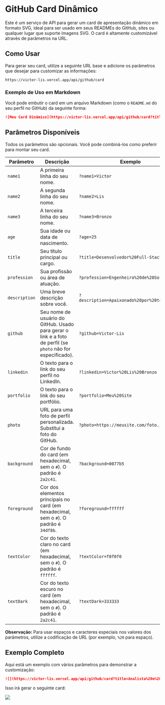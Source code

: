 # GitHub Card Dinâmico

Este é um serviço de API para gerar um card de apresentação dinâmico em formato SVG, ideal para ser usado em seus READMEs do GitHub, sites ou qualquer lugar que suporte imagens SVG. O card é altamente customizável através de parâmetros na URL.

## Como Usar

Para gerar seu card, utilize a seguinte URL base e adicione os parâmetros que desejar para customizar as informações:

```
https://victor-lis.vercel.app/api/github/card
```

### Exemplo de Uso em Markdown

Você pode embutir o card em um arquivo Markdown (como o `README.md` do seu perfil no GitHub) da seguinte forma:

```markdown
![Meu Card Dinâmico](https://victor-lis.vercel.app/api/github/card?title=Analista%20e%20Desenvolvedor%20de%20Sistemas&profession=Full%20Stack%20Developer&description=Apaixonado%20por%20soluções%20criativas!&github=Victor-Lis&name1=Victor&name2=Lis&name3=Bronzo&age=18%20anos&linkedin=victor-lis-bronzo&portfolio=https://victor-lis.vercel.app)
```

## Parâmetros Disponíveis

Todos os parâmetros são opcionais. Você pode combiná-los como preferir para montar seu card.

| Parâmetro     | Descrição                                                                                                 | Exemplo                                           |
|---------------|-----------------------------------------------------------------------------------------------------------|---------------------------------------------------|
| `name1`       | A primeira linha do seu nome.                                                                             | `?name1=Victor`                                   |
| `name2`       | A segunda linha do seu nome.                                                                              | `?name2=Lis`                                      |
| `name3`       | A terceira linha do seu nome.                                                                             | `?name3=Bronzo`                                   |
| `age`         | Sua idade ou data de nascimento.                                                                          | `?age=25`                                         |
| `title`       | Seu título principal ou cargo.                                                                            | `?title=Desenvolvedor%20Full-Stack`               |
| `profession`  | Sua profissão ou área de atuação.                                                                         | `?profession=Engenheiro%20de%20Software`          |
| `description` | Uma breve descrição sobre você.                                                                           | `?description=Apaixonado%20por%20tecnologia`      |
| `github`      | Seu nome de usuário do GitHub. Usado para gerar o link e a foto de perfil (se `photo` não for especificado). | `?github=Victor-Lis`                              |
| `linkedin`    | O texto para o link do seu perfil no LinkedIn.                                                            | `?linkedin=Victor%20Lis%20Bronzo`                 |
| `portfolio`   | O texto para o link do seu portfólio.                                                                     | `?portfolio=Meu%20Site`                           |
| `photo`       | URL para uma foto de perfil personalizada. Substitui a foto do GitHub.                                    | `?photo=https://meusite.com/foto.jpg`             |
| `background`  | Cor de fundo do card (em hexadecimal, sem o `#`). O padrão é `2a2c41`.                                    | `?background=0077b5`                              |
| `foreground`  | Cor dos elementos principais no card (em hexadecimal, sem o `#`). O padrão é `34df8b`.                    | `?foreground=ffffff`                              |
| `textColor`   | Cor do texto claro no card (em hexadecimal, sem o `#`). O padrão é `ffffff`.                             | `?textColor=f0f0f0`                               |
| `textDark`    | Cor do texto escuro no card (em hexadecimal, sem o `#`). O padrão é `2a2c41`.                            | `?textDark=333333`                                |

**Observação:** Para usar espaços e caracteres especiais nos valores dos parâmetros, utilize a codificação de URL (por exemplo, `%20` para espaço).

## Exemplo Completo

Aqui está um exemplo com vários parâmetros para demonstrar a customização:

```markdown
![](https://victor-lis.vercel.app/api/github/card?title=Analista%20e%20Desenvolvedor%20de%20Sistemas&profession=Full%20Stack%20Developer&description=Apaixonado%20por%20soluções%20criativas!&github=Victor-Lis&name1=Victor&name2=Lis&name3=Bronzo&age=18%20anos&linkedin=victor-lis-bronzo&portfolio=https://victor-lis.vercel.app&background=8e44ad&foreground=ecf0f1&textColor=ffffff&textDark=2c3e50&photo=https://victor-lis.vercel.app/Profile/myself.jpg)
```

Isso irá gerar o seguinte card:

![](https://victor-lis.vercel.app/api/github/card?title=Analista%20e%20Desenvolvedor%20de%20Sistemas&profession=Full%20Stack%20Developer&description=Apaixonado%20por%20soluções%20criativas!&github=Victor-Lis&name1=Victor&name2=Lis&name3=Bronzo&age=18%20anos&linkedin=victor-lis-bronzo&portfolio=https://victor-lis.vercel.app&background=8e44ad&foreground=ecf0f1&textColor=ffffff&textDark=2c3e50&photo=https://victor-lis.vercel.app/Profile/myself.jpg)
